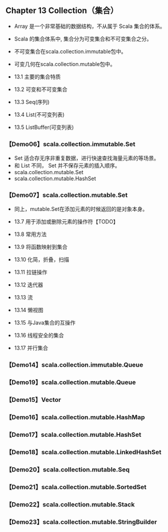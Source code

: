 ## Chapter 13 Collection（集合）

- Array 是一个非常基础的数据结构，不从属于 Scala 集合的体系。
- Scala 的集合体系中, 集合分为可变集合和不可变集合之分。
- 不可变集合在scala.collection.immutable包中。
- 可变几何在scala.collection.mutable包中。

- 13.1 主要的集合特质
- 13.2 可变和不可变集合
- 13.3 Seq(序列)
- 13.4 List(不可变列表)
- 13.5 ListBuffer(可变列表)

### 【Demo06】scala.collection.immutable.Set

- Set 适合存无序非重复数据，进行快速查找海量元素的等场景。
- 和 List 不同， Set 并不保存元素的插入顺序。
- scala.collection.mutable.Set
- scala.collection.mutable.HashSet

### 【Demo07】scala.collection.mutable.Set

- 同上，mutable.Set在添加元素的时候返回的是对象本身。

- 13.7 用于添加或删除元素的操作符【TODO】
- 13.8 常用方法
- 13.9 将函数映射到集合
- 13.10 化简，折叠，扫描
- 13.11 拉链操作
- 13.12 迭代器
- 13.13 流
- 13.14 懒视图
- 13.15 与Java集合的互操作
- 13.16 线程安全的集合
- 13.17 并行集合

### 【Demo14】scala.collection.immutable.Queue
### 【Demo19】scala.collection.mutable.Queue
### 【Demo15】Vector

### 【Demo16】scala.collection.mutable.HashMap
### 【Demo17】scala.collection.mutable.HashSet
### 【Demo18】scala.collection.mutable.LinkedHashSet

### 【Demo20】scala.collection.mutable.Seq
### 【Demo21】scala.collection.mutable.SortedSet
### 【Demo22】scala.collection.mutable.Stack
### 【Demo23】scala.collection.mutable.StringBuilder
